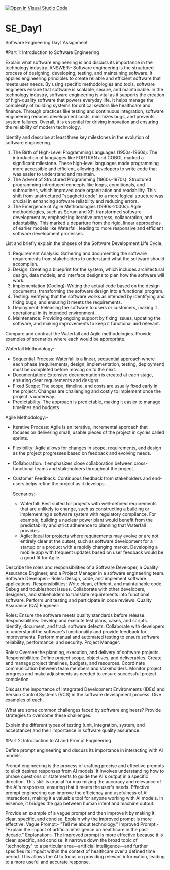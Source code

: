 [![Open in Visual Studio Code](https://classroom.github.com/assets/open-in-vscode-2e0aaae1b6195c2367325f4f02e2d04e9abb55f0b24a779b69b11b9e10269abc.svg)](https://classroom.github.com/online_ide?assignment_repo_id=15549667&assignment_repo_type=AssignmentRepo)
# SE_Day1
Software Engineering Day1 Assignment

#Part 1: Introduction to Software Engineering

Explain what software engineering is and discuss its importance in the technology industry.
ANSWER:- Software engineering is the structured process of designing, developing, testing, and maintaining software. It applies engineering principles to create reliable and efficient software that meets user needs. By using specific methodologies and tools, software engineers ensure that software is scalable, secure, and maintainable.
In the technology industry, software engineering is vital as it supports the creation of high-quality software that powers everyday life. It helps manage the complexity of building systems for critical sectors like healthcare and finance. Through practices like testing and continuous integration, software engineering reduces development costs, minimizes bugs, and prevents system failures. Overall, it is essential for driving innovation and ensuring the reliability of modern technology.



Identify and describe at least three key milestones in the evolution of software engineering.

1. The Birth of High-Level Programming Languages (1950s-1960s): The introduction of languages like FORTRAN and COBOL marked a significant milestone. These high-level languages made programming more accessible and efficient, allowing developers to write code that was easier to understand and maintain.
2. The Advent of Structured Programming (1960s-1970s): Structured programming introduced concepts like loops, conditionals, and subroutines, which improved code organization and readability. This shift from unstructured "spaghetti code" to a more logical structure was crucial in enhancing software reliability and reducing errors.
3. The Emergence of Agile Methodologies (1990s-2000s): Agile methodologies, such as Scrum and XP, transformed software development by emphasizing iterative progress, collaboration, and adaptability. This marked a departure from the rigid, linear approaches of earlier models like Waterfall, leading to more responsive and efficient software development processes.



List and briefly explain the phases of the Software Development Life Cycle.

1. Requirement Analysis: Gathering and documenting the software requirements from stakeholders to understand what the software should accomplish.
2. Design: Creating a blueprint for the system, which includes architectural design, data models, and interface designs to plan how the software will work.
3. Implementation (Coding): Writing the actual code based on the design documents, transforming the software design into a functional program.
4. Testing: Verifying that the software works as intended by identifying and fixing bugs, and ensuring it meets the requirements.
5. Deployment: Releasing the software to users or customers, making it operational in its intended environment.
6. Maintenance: Providing ongoing support by fixing issues, updating the software, and making improvements to keep it functional and relevant.


Compare and contrast the Waterfall and Agile methodologies. Provide examples of scenarios where each would be appropriate.

Waterfall Methodology:-
- Sequential Process: Waterfall is a linear, sequential approach where each phase (requirements, design, implementation, testing, deployment) must be completed before moving on to the next.
- Documentation: Extensive documentation is created at each stage, ensuring clear requirements and designs.
- Fixed Scope: The scope, timeline, and costs are usually fixed early in the project. Changes are challenging and costly to implement once the project is underway.
- Predictability: The approach is predictable, making it easier to manage timelines and budgets

Agile Methodology:-
- Iterative Process: Agile is an iterative, incremental approach that focuses on delivering small, usable pieces of the project in cycles called sprints.
- Flexibility: Agile allows for changes in scope, requirements, and design as the project progresses based on feedback and evolving needs.
- Collaboration: It emphasizes close collaboration between cross-functional teams and stakeholders throughout the project.
- Customer Feedback: Continuous feedback from stakeholders and end-users helps refine the project as it develops.

  Scenarios:-
  - Waterfall: Best suited for projects with well-defined requirements that are unlikely to change, such as constructing a building or implementing a software system with regulatory compliance. For example, building a nuclear power plant would benefit from the predictability and strict adherence to planning that Waterfall provides.
  - Agile: Ideal for projects where requirements may evolve or are not entirely clear at the outset, such as software development for a startup or a product with a rapidly changing market. Developing a mobile app with frequent updates based on user feedback would be a good fit for Agile.


Describe the roles and responsibilities of a Software Developer, a Quality Assurance Engineer, and a Project Manager in a software engineering team.
Software Developer:-
Roles: Design, code, and implement software applications.
Responsibilities:
Write clean, efficient, and maintainable code.
Debug and troubleshoot issues.
Collaborate with other developers, designers, and stakeholders to translate requirements into functional software.
Perform unit testing and participate in code reviews.
Quality Assurance (QA) Engineer:

Roles: Ensure the software meets quality standards before release.
Responsibilities:
Develop and execute test plans, cases, and scripts.
Identify, document, and track software defects.
Collaborate with developers to understand the software’s functionality and provide feedback for improvements.
Perform manual and automated testing to ensure software reliability, performance, and security.
Project Manager:

Roles: Oversee the planning, execution, and delivery of software projects.
Responsibilities:
Define project scope, objectives, and deliverables.
Create and manage project timelines, budgets, and resources.
Coordinate communication between team members and stakeholders.
Monitor project progress and make adjustments as needed to ensure successful project completion


Discuss the importance of Integrated Development Environments (IDEs) and Version Control Systems (VCS) in the software development process. Give examples of each.


What are some common challenges faced by software engineers? Provide strategies to overcome these challenges.


Explain the different types of testing (unit, integration, system, and acceptance) and their importance in software quality assurance.


#Part 2: Introduction to AI and Prompt Engineering


Define prompt engineering and discuss its importance in interacting with AI models.

Prompt engineering is the process of crafting precise and effective prompts to elicit desired responses from AI models. It involves understanding how to phrase questions or statements to guide the AI's output in a specific direction. This skill is crucial for maximizing the accuracy and relevance of the AI's responses, ensuring that it meets the user's needs. Effective prompt engineering can improve the efficiency and usefulness of AI interactions, making it a valuable tool for anyone working with AI models. In essence, it bridges the gap between human intent and machine output.


Provide an example of a vague prompt and then improve it by making it clear, specific, and concise. Explain why the improved prompt is more effective.
Vague Prompt:- "Tell me about technology."
Improved Prompt:-
"Explain the impact of artificial intelligence on healthcare in the past decade."
Explanation:-
The improved prompt is more effective because it is clear, specific, and concise. It narrows down the broad topic of "technology" to a particular area—artificial intelligence—and further specifies its impact within the context of healthcare over a defined time period. This allows the AI to focus on providing relevant information, leading to a more useful and accurate response.
















